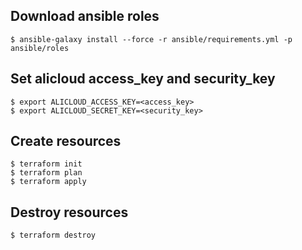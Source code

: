 ## Download ansible roles

```
$ ansible-galaxy install --force -r ansible/requirements.yml -p ansible/roles
```

## Set alicloud access_key and security_key

```
$ export ALICLOUD_ACCESS_KEY=<access_key>
$ export ALICLOUD_SECRET_KEY=<security_key>
```

## Create resources

```
$ terraform init
$ terraform plan
$ terraform apply
```

## Destroy resources

```
$ terraform destroy
```